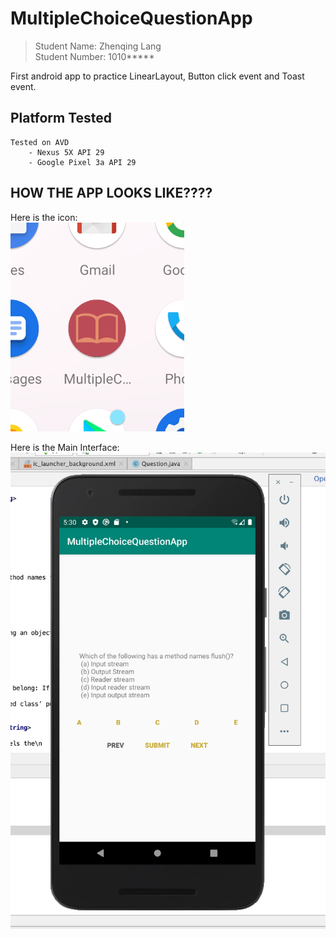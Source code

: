 # MultipleChoiceQuestionApp

> Student Name: Zhenqing Lang<br>
> Student Number: 1010*****

First android app to practice LinearLayout, Button click event and Toast event.

## Platform Tested
    Tested on AVD
        - Nexus 5X API 29
        - Google Pixel 3a API 29

## HOW THE APP LOOKS LIKE????
 Here is the icon: <br/> 
 ![alt text](icon.png)

 Here is the Main Interface:
 ![alt text](mainInterface.png)

